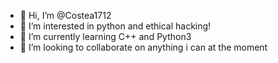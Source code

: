 - 👋 Hi, I’m @Costea1712
- 👀 I’m interested in python and ethical hacking!
- 🌱 I’m currently learning C++ and Python3
- 💞️ I’m looking to collaborate on anything i can at the moment

<!---
Costea1712/Costea1712 is a ✨ special ✨ repository because its `README.md` (this file) appears on your GitHub profile.
You can click the Preview link to take a look at your changes.
--->
